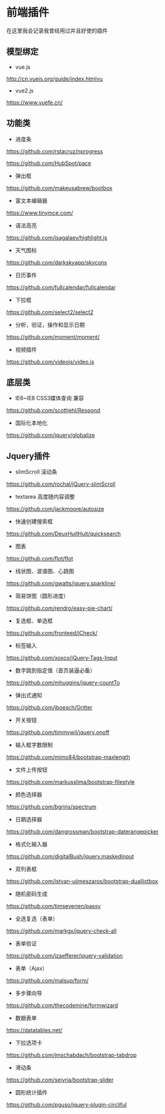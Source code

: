 # 前端插件 #
在这里我会记录我曾经用过并且好使的插件

## 模型绑定 ##



- vue.js

http://cn.vuejs.org/guide/index.htmlvu

- vue2.js

https://www.vuefe.cn/


## 功能类 ##
- 进度条

https://github.com/rstacruz/nprogress

https://github.com/HubSpot/pace

- 弹出框

https://github.com/makeusabrew/bootbox


- 富文本编辑器

https://www.tinymce.com/


- 语法高亮

https://github.com/isagalaev/highlight.js


- 天气图标

https://github.com/darkskyapp/skycons

- 日历事件

https://github.com/fullcalendar/fullcalendar


- 下拉框

https://github.com/select2/select2


- 分析，验证，操作和显示日期

https://github.com/moment/moment/


- 视频插件

https://github.com/videojs/video.js

## 底层类 ##


- IE6~IE8 CSS3媒体查询 兼容

https://github.com/scottjehl/Respond


- 国际化本地化

https://github.com/jquery/globalize

## Jquery插件 ##

- slimScroll 滚动条

https://github.com/rochal/jQuery-slimScroll


- textarea 高度随内容调整

https://github.com/jackmoore/autosize


- 快速创建搜索框

https://github.com/DeuxHuitHuit/quicksearch

- 图表

https://github.com/flot/flot


- 线状图、波谱图、心跳图

https://github.com/gwatts/jquery.sparkline/


- 简易饼图（圆形进度）

https://github.com/rendro/easy-pie-chart/


- 复选框、单选框

https://github.com/fronteed/iCheck/


- 标签输入

https://github.com/xoxco/jQuery-Tags-Input


- 数字跳到指定值（首页装逼必备）

https://github.com/mhuggins/jquery-countTo


- 弹出式通知

https://github.com/jboesch/Gritter


- 开关按钮

https://github.com/timmywil/jquery.onoff


- 输入框字数限制

https://github.com/mimo84/bootstrap-maxlength


- 文件上传按钮

https://github.com/markusslima/bootstrap-filestyle


- 颜色选择器

https://github.com/bgrins/spectrum


- 日期选择器

https://github.com/dangrossman/bootstrap-daterangepicker


- 格式化输入器

https://github.com/digitalBush/jquery.maskedinput


- 双列表框

https://github.com/istvan-ujjmeszaros/bootstrap-duallistbox


- 随机密码生成

https://github.com/timseverien/passy


- 全选复选（表单）

https://github.com/markgx/jquery-check-all


- 表单验证

https://github.com/jzaefferer/jquery-validation


- 表单（Ajax）

https://github.com/malsup/form/


- 多步骤向导

https://github.com/thecodemine/formwizard


- 数据表单

https://datatables.net/


- 下拉选项卡

https://github.com/jmschabdach/bootstrap-tabdrop


- 滑动条

https://github.com/seiyria/bootstrap-slider


- 圆形统计插件

https://github.com/pguso/jquery-plugin-circliful
